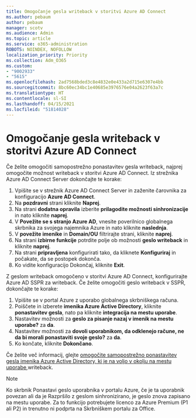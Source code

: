 ```yaml
---
title: Omogočanje gesla writeback v storitvi Azure AD Connect
ms.author: pebaum
author: pebaum
manager: scotv
ms.audience: Admin
ms.topic: article
ms.service: o365-administration
ROBOTS: NOINDEX, NOFOLLOW
localization_priority: Priority
ms.collection: Adm_O365
ms.custom:
- "9002933"
- "5615"
ms.openlocfilehash: 2ad7568bded3c8e4832e0e433a2d715e6307e4bb
ms.sourcegitcommit: 8bc60ec34bc1e40685e3976576e04a2623f63a7c
ms.translationtype: HT
ms.contentlocale: sl-SI
ms.lasthandoff: 04/15/2021
ms.locfileid: "51814028"
---
```

# <a name="enable-password-writeback-in-azure-ad-connect"></a>Omogočanje gesla writeback v storitvi Azure AD Connect

Če želite omogočiti samopostrežno ponastavitev gesla writeback, najprej omogočite možnost writeback v storitvi Azure AD Connect. Iz strežnika Azure AD Connect Server dokončajte te korake:

1. Vpišite se v strežnik Azure AD Connect Server in zaženite čarovnika za konfiguracijo **Azure AD Connect**.
2. Na **pozdravni** strani kliknite **Naprej**. 
3. Na strani **dodatna opravila** izberite **prilagodite možnosti sinhronizacije** in nato kliknite **naprej**.
4. V **Povežite se s stranjo Azure AD**, vnesite poverilnico globalnega skrbnika za svojega najemnika Azure in nato kliknite **naslednja**.
5. V **povežite imenike** in **Domain/OU** filtrirajte strani, kliknite **naprej**.
6. Na strani **izbirne funkcije** potrdite polje ob možnosti **geslo writeback** in kliknite **naprej**.
7. Na strani **pripravljena** konfigurirati tako, da kliknete **Konfiguriraj** in počakate, da se postopek dokonča.
8. Ko vidite konfiguracijo Dokončaj, kliknite **Exit**.

Z geslom writeback omogočeno v storitvi Azure AD Connect, konfigurirajte Azure AD SSPR za writeback.  Če želite omogočiti geslo writeback v SSPR, dokončajte te korake:

1. Vpišite se v portal Azure z uporabo globalnega skrbniškega računa.
2. Poiščete in izberete **imenika Azure Active Directory**, kliknite **ponastavitev gesla**, nato pa kliknite **integracija na mestu uporabe**.
3. Nastavitev možnosti za **geslo za pisanje nazaj v imenik na mestu uporabe?** za **da**.
4. Nastavitev možnosti za **dovoli uporabnikom, da odklenejo račune, ne da bi morali ponastaviti svoje geslo?** za **da**.
5. Ko končate, kliknite **Dokončano**.

Če želite več informacij, glejte [omogočite samopostrežno ponastavitev gesla imenika Azure Active Directory, ki je na voljo v okolju na mestu uporabe,](https://docs.microsoft.com/azure/active-directory/authentication/tutorial-enable-sspr-writeback)writeback.

> [!NOTE]
>  Ko skrbnik Ponastavi geslo uporabnika v portalu Azure, če je ta uporabnik povezan ali da je Razpršilo z geslom sinhronizirano, je geslo znova zapisano na mestu uporabe. Za to funkcijo potrebujete licenco za Azure Premium (P1 ali P2) in trenutno ni podprta na Skrbniškem portalu za Office.
